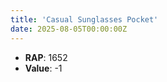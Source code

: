 ```yaml
---
title: 'Casual Sunglasses Pocket'
date: 2025-08-05T00:00:00Z
---
```

- **RAP**: 1652
- **Value**: -1
